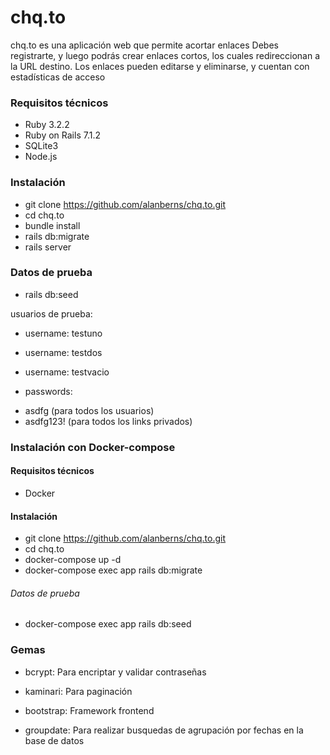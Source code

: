 # chq.to
chq.to es una aplicación web que permite acortar enlaces
Debes registrarte, y luego podrás crear enlaces cortos, los cuales redireccionan a la URL destino.
Los enlaces pueden editarse y eliminarse, y cuentan con estadísticas de acceso

### Requisitos técnicos
* Ruby 3.2.2
* Ruby on Rails 7.1.2
* SQLite3
* Node.js

### Instalación
* git clone https://github.com/alanberns/chq.to.git
* cd chq.to
* bundle install
* rails db:migrate
* rails server

### Datos de prueba
* rails db:seed

usuarios de prueba:
* username: testuno
* username: testdos
* username: testvacio

* passwords: 
- asdfg (para todos los usuarios)
- asdfg123! (para todos los links privados)


### Instalación con Docker-compose

#### Requisitos técnicos
* Docker

#### Instalación

* git clone https://github.com/alanberns/chq.to.git
* cd chq.to
* docker-compose up -d
* docker-compose exec app rails db:migrate 

###### Datos de prueba
* docker-compose exec app rails db:seed

### Gemas 
* bcrypt: Para encriptar y validar contraseñas

* kaminari: Para paginación

* bootstrap: Framework frontend

* groupdate: Para realizar busquedas de agrupación por fechas en la base de datos